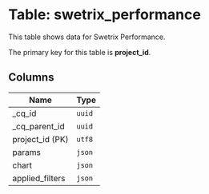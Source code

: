 # Table: swetrix_performance

This table shows data for Swetrix Performance.

The primary key for this table is **project_id**.

## Columns

| Name          | Type          |
| ------------- | ------------- |
|_cq_id|`uuid`|
|_cq_parent_id|`uuid`|
|project_id (PK)|`utf8`|
|params|`json`|
|chart|`json`|
|applied_filters|`json`|